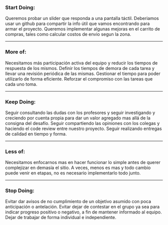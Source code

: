 ### Start Doing:

Queremos probar un slider que responda a una pantalla táctil. Deberiamos usar un github para compartir la info útil que vamos encontrando para armar el proyecto.
Queremos implementar algunas mejoras en el carrito de compras, tales como calcular costos de envio segun la zona.

***

### More of:

Necesitamos más participación activa del equipo y reducir los tiempos de respuesta de los mismos.
Definir los tiempos de demora de cada tarea y llevar una revisión periódica de las mismas.
Gestionar el tiempo para poder utilizarlo de forma eficiente.
Reforzar el compromiso con las tareas que cada uno toma.

***

### Keep Doing:

Seguir consultando las dudas con los profesores y seguir investigando y creciendo por cuenta propia para dar un valor agregado mas allá de la consigna del desafío.
Seguir compartiendo las opiniones con los colegas y haciendo el code review entre nuestro proyecto.
Seguir realizando entregas de calidad en tiempo y forma.

***

### Less of:

Necesitamos enfocarnos mas en hacer funcionar lo simple antes de querer complejizar en demasía el sitio. A veces, menos es mas y todo cambio puede venir en etapas, no es necesario implementarlo todo junto.

***

### Stop Doing:

Evitar dar avisos de no cumplimiento de un objetivo asumido con poca anticipación o antelación.
Evitar dejar de contestar en el grupo ya sea para indicar progreso positivo o negativo, a fin de mantener informado al equipo.
Dejar de trabajar de forma individual e independiente.
